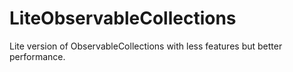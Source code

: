 # LiteObservableCollections

Lite version of ObservableCollections with less features but better performance.
